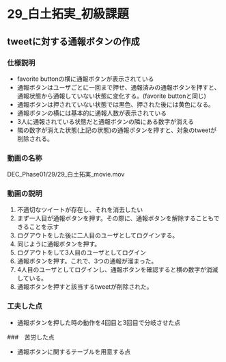 # 29_白土拓実_初級課題
## tweetに対する通報ボタンの作成

### 仕様説明
- favorite buttonの横に通報ボタンが表示されている
- 通報ボタンはユーザごとに一回まで押せ、通報済みの通報ボタンを押すと、通報状態から通報していない状態に変化する。(favorite buttonと同じ)
- 通報ボタンは押されていない状態では黒色、押された後には黄色になる。
- 通報ボタンの横には基本的に通報人数が表示されている
- 3人に通報されている状態だと通報ボタンの隣にある数字が消える
- 隣の数字が消えた状態(上記の状態)の通報ボタンを押すと、対象のtweetが削除される。

### 動画の名称
DEC_Phase01/29/29_白土拓実_movie.mov

### 動画の説明
1. 不適切なツイートが存在し、それを消去したい
2. まず一人目が通報ボタンを押す。その際に、通報ボタンを解除することもできることを示す
3. ログアウトをした後に二人目のユーザとしてログインする。
4. 同じように通報ボタンを押す。
5. ログアウトをして3人目のユーザとしてログイン
6. 通報ボタンを押す。これで、3つの通報が溜まった。
7. 4人目のユーザとしてログインし、通報ボタンを確認すると横の数字が消滅している。
8. 通報ボタンを押すと該当するtweetが削除された。

### 工夫した点
- 通報ボタンを押した時の動作を4回目と3回目で分岐させた点

###　苦労した点
- 通報ボタンに関するテーブルを用意する点
